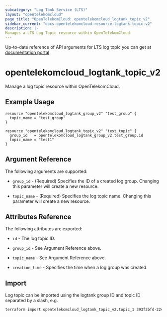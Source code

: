 ```yaml
---
subcategory: "Log Tank Service (LTS)"
layout: "opentelekomcloud"
page_title: "OpenTelekomCloud: opentelekomcloud_logtank_topic_v2"
sidebar_current: "docs-opentelekomcloud-resource-logtank-topic-v2"
description: |-
Manages a LTS Log Topic resource within OpenTelekomCloud.
---
```


Up-to-date reference of API arguments for LTS log topic you can get at
[documentation portal](https://docs.otc.t-systems.com/log-tank-service/api-ref/log_stream_management_new_version)

# opentelekomcloud_logtank_topic_v2

Manage a log topic resource within OpenTelekomCloud.

## Example Usage

```hcl
resource "opentelekomcloud_logtank_group_v2" "test_group" {
  topic_name = "test_group"
}

resource "opentelekomcloud_logtank_topic_v2" "test_topic" {
  group_id   = opentelekomcloud_logtank_group_v2.test_group.id
  topic_name = "test1"
}
```

## Argument Reference

The following arguments are supported:

* `group_id` - (Required) Specifies the ID of a created log group.
  Changing this parameter will create a new resource.

* `topic_name` - (Required) Specifies the log topic name.
  Changing this parameter will create a new resource.

## Attributes Reference

The following attributes are exported:

* `id` - The log topic ID.

* `group_id` - See Argument Reference above.

* `topic_name` - See Argument Reference above.

* `creation_time` - Specifies the time when a log group was created.

## Import

Log topic can be imported using the logtank group ID and topic ID separated by a slash, e.g.

```sh
terraform import opentelekomcloud_logtank_topic_v2.topic_1 393f2bfd-2244-11ea-adb7-286ed488c87f/72855918-20b1-11ea-80e0-286ed488c880
```
